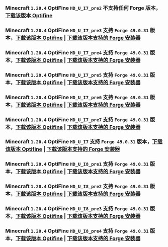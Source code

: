 ### Minecraft `1.20.4` OptiFine `HD_U_I7_pre2` 不支持**任何** Forge 版本，[下载该版本 Optifine](https://optifine.cn/download/preview_OptiFine_1.20.4_HD_U_I7_pre2.jar)



### Minecraft `1.20.4` OptiFine `HD_U_I7_pre3` 支持 `Forge 49.0.31` 版本，[下载该版本 Optifine](https://optifine.cn/download/preview_OptiFine_1.20.4_HD_U_I7_pre3.jar) | [下载该版本支持的 Forge 安装器](https://maven.minecraftforge.net/net/minecraftforge/forge/1.20.4-49.0.31/forge-1.20.4-49.0.31-installer.jar)



### Minecraft `1.20.4` OptiFine `HD_U_I7_pre4` 支持 `Forge 49.0.31` 版本，[下载该版本 Optifine](https://optifine.cn/download/preview_OptiFine_1.20.4_HD_U_I7_pre4.jar) | [下载该版本支持的 Forge 安装器](https://maven.minecraftforge.net/net/minecraftforge/forge/1.20.4-49.0.31/forge-1.20.4-49.0.31-installer.jar)



### Minecraft `1.20.4` OptiFine `HD_U_I7_pre5` 支持 `Forge 49.0.31` 版本，[下载该版本 Optifine](https://optifine.cn/download/preview_OptiFine_1.20.4_HD_U_I7_pre5.jar) | [下载该版本支持的 Forge 安装器](https://maven.minecraftforge.net/net/minecraftforge/forge/1.20.4-49.0.31/forge-1.20.4-49.0.31-installer.jar)



### Minecraft `1.20.4` OptiFine `HD_U_I7_pre6` 支持 `Forge 49.0.31` 版本，[下载该版本 Optifine](https://optifine.cn/download/preview_OptiFine_1.20.4_HD_U_I7_pre6.jar) | [下载该版本支持的 Forge 安装器](https://maven.minecraftforge.net/net/minecraftforge/forge/1.20.4-49.0.31/forge-1.20.4-49.0.31-installer.jar)



### Minecraft `1.20.4` OptiFine `HD_U_I7_pre7` 支持 `Forge 49.0.31` 版本，[下载该版本 Optifine](https://optifine.cn/download/preview_OptiFine_1.20.4_HD_U_I7_pre7.jar) | [下载该版本支持的 Forge 安装器](https://maven.minecraftforge.net/net/minecraftforge/forge/1.20.4-49.0.31/forge-1.20.4-49.0.31-installer.jar)



### Minecraft `1.20.4` OptiFine `HD_U_I7` 支持 `Forge 49.0.31` 版本，[下载该版本 Optifine](https://optifine.cn/download/OptiFine_1.20.4_HD_U_I7.jar) | [下载该版本支持的 Forge 安装器](https://maven.minecraftforge.net/net/minecraftforge/forge/1.20.4-49.0.31/forge-1.20.4-49.0.31-installer.jar)



### Minecraft `1.20.4` OptiFine `HD_U_I8_pre1` 支持 `Forge 49.0.31` 版本，[下载该版本 Optifine](https://optifine.cn/download/preview_OptiFine_1.20.4_HD_U_I8_pre1.jar) | [下载该版本支持的 Forge 安装器](https://maven.minecraftforge.net/net/minecraftforge/forge/1.20.4-49.0.31/forge-1.20.4-49.0.31-installer.jar)



### Minecraft `1.20.4` OptiFine `HD_U_I8_pre2` 支持 `Forge 49.0.31` 版本，[下载该版本 Optifine](https://optifine.cn/download/preview_OptiFine_1.20.4_HD_U_I8_pre2.jar) | [下载该版本支持的 Forge 安装器](https://maven.minecraftforge.net/net/minecraftforge/forge/1.20.4-49.0.31/forge-1.20.4-49.0.31-installer.jar)



### Minecraft `1.20.4` OptiFine `HD_U_I8_pre3` 支持 `Forge 49.0.31` 版本，[下载该版本 Optifine](https://optifine.cn/download/preview_OptiFine_1.20.4_HD_U_I8_pre3.jar) | [下载该版本支持的 Forge 安装器](https://maven.minecraftforge.net/net/minecraftforge/forge/1.20.4-49.0.31/forge-1.20.4-49.0.31-installer.jar)



### Minecraft `1.20.4` OptiFine `HD_U_I8_pre4` 支持 `Forge 49.0.31` 版本，[下载该版本 Optifine](https://optifine.cn/download/preview_OptiFine_1.20.4_HD_U_I8_pre4.jar) | [下载该版本支持的 Forge 安装器](https://maven.minecraftforge.net/net/minecraftforge/forge/1.20.4-49.0.31/forge-1.20.4-49.0.31-installer.jar)



